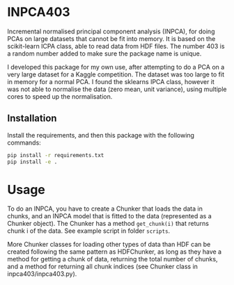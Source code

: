 # INPCA403
Incremental normalised principal component analysis (INPCA), for doing PCAs on large datasets that cannot be fit into memory. It is based on the scikit-learn
ICPA class, able to read data from HDF files. The number 403 is a random number added
to make sure the package name is unique.

I developed this package for my own use, after attempting to do a PCA on a very large dataset for a Kaggle competition.
The dataset was too large to fit in memory for a normal PCA. I found the sklearns IPCA class, however it was not able to
 normalise the data (zero mean, unit variance), using multiple cores to speed up the normalisation.

## Installation

Install the requirements, and then this package with the following commands:

```bash
pip install -r requirements.txt
pip install -e .
```

# Usage

To do an INPCA, you have to create a Chunker that loads the data in chunks,
and an INPCA model that is fitted to the data (represented as a Chunker object). The Chunker has a method `get_chunk(i)` that returns chunk i
of the data. See example script in folder `scripts`.

More Chunker classes for loading other types of data than HDF can be created following the same pattern as HDFChunker,
as long as they have a method for getting a chunk of data, returning the total number of chunks, and a method for
returning all chunk indices (see Chunker class in inpca403/inpca403.py).

